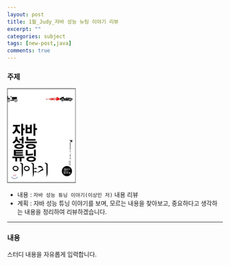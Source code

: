 ```yaml
---
layout: post
title: 1월_Judy_자바 성능 뉴팅 이야기 리뷰
excerpt: ""
categories: subject
tags: [new-post,java]
comments: true
---
```


### 주제

![book](/images/judy/book1.jpg)

- 내용 : <code>자바 성능 튜닝 이야기(이상민 저)</code> 내용 리뷰
- 계획 : 자바 성능 튜닝 이야기를 보며, 모르는 내용을 찾아보고, 중요하다고 생각하는 내용을 정리하여 리뷰하겠습니다.

---

### 내용

스터디 내용을 자유롭게 입력합니다.
